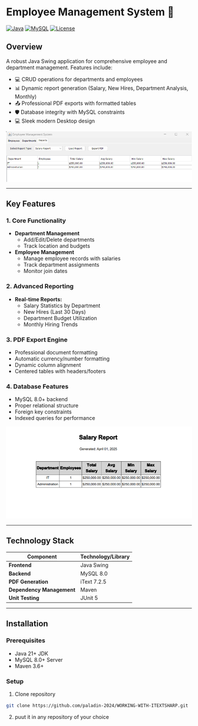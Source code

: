 # Employee Management System 🚀

[![Java](https://img.shields.io/badge/Java-17%2B-blue)](https://openjdk.org/)
[![MySQL](https://img.shields.io/badge/MySQL-8.0%2B-orange)](https://www.mysql.com/)
[![License](https://img.shields.io/badge/License-MIT-green)](LICENSE)

## Overview
A robust Java Swing application for comprehensive employee and department management. Features include:

- 💻 CRUD operations for departments and employees
- 📊 Dynamic report generation (Salary, New Hires, Department Analysis, Monthly)
- 📤 Professional PDF exports with formatted tables
- 🛡️ Database integrity with MySQL constraints
- 💻 Sleek modern Desktop design

![Screenshot](output.png) 

---

## Key Features
### 1. Core Functionality
- **Department Management**
  - Add/Edit/Delete departments
  - Track location and budgets
- **Employee Management**
  - Manage employee records with salaries
  - Track department assignments
  - Monitor join dates

### 2. Advanced Reporting
- **Real-time Reports:**
  - Salary Statistics by Department
  - New Hires (Last 30 Days)
  - Department Budget Utilization
  - Monthly Hiring Trends

### 3. PDF Export Engine
- Professional document formatting
- Automatic currency/number formatting
- Dynamic column alignment
- Centered tables with headers/footers

### 4. Database Features
- MySQL 8.0+ backend
- Proper relational structure
- Foreign key constraints
- Indexed queries for performance

![Screenshot](pdf.png)

---

## Technology Stack
| Component               | Technology/Library           |
|-------------------------|------------------------------|
| **Frontend**            | Java Swing                   |
| **Backend**             | MySQL 8.0                    |
| **PDF Generation**      | iText 7.2.5                  |
| **Dependency Management** | Maven                      |
| **Unit Testing**        | JUnit 5                      |

---

## Installation
### Prerequisites
- Java 21+ JDK
- MySQL 8.0+ Server
- Maven 3.6+

### Setup
1. Clone repository
```bash
git clone https://github.com/paladin-2024/WORKING-WITH-ITEXTSHARP.git
```
2. puut it in any repository of your choice

